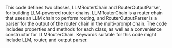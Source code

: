 This code defines two classes, LLMRouterChain and RouterOutputParser, for building LLM-powered router chains. LLMRouterChain is a router chain that uses an LLM chain to perform routing, and RouterOutputParser is a parser for the output of the router chain in the multi-prompt chain. The code includes properties and methods for each class, as well as a convenience constructor for LLMRouterChain. Keywords suitable for this code might include LLM, router, and output parser.

